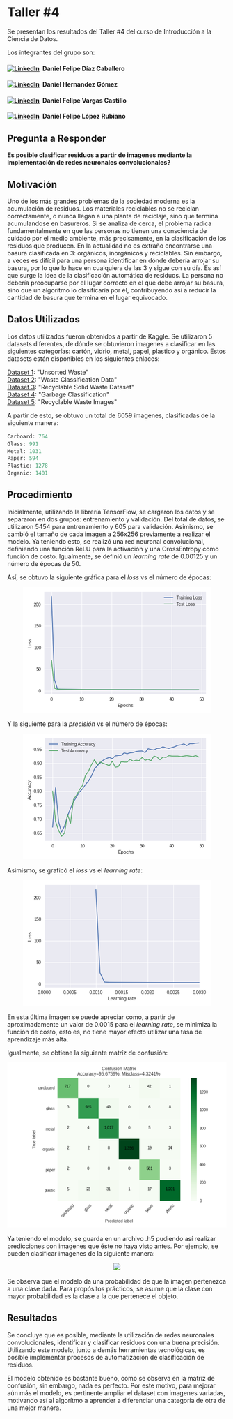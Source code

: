 # Taller #4
Se presentan los resultados del Taller #4 del curso de Introducción a la Ciencia de Datos.

Los integrantes del grupo son:

#### [![LinkedIn](https://img.shields.io/badge/linkedin-%230077B5.svg?style=for-the-badge&logo=linkedin&logoColor=white)](https://www.linkedin.com/in/daniel-felipe-d%C3%ADaz-caballero-8735ab234/) Daniel Felipe Díaz Caballero

#### [![LinkedIn](https://img.shields.io/badge/linkedin-%230077B5.svg?style=for-the-badge&logo=linkedin&logoColor=white)](https://www.linkedin.com/in/daniel-fabi%C3%A1n-hern%C3%A1ndez-g%C3%B3mez-05a43b221/) Daniel Hernandez Gómez

#### [![LinkedIn](https://img.shields.io/badge/linkedin-%230077B5.svg?style=for-the-badge&logo=linkedin&logoColor=white)]() Daniel Felipe Vargas Castillo

#### [![LinkedIn](https://img.shields.io/badge/linkedin-%230077B5.svg?style=for-the-badge&logo=linkedin&logoColor=white)]() Daniel Felipe López Rubiano

## Pregunta a Responder
**Es posible clasificar residuos a partir de imagenes mediante la implementación de redes neuronales convolucionales?**

## Motivación

Uno de los más grandes problemas de la sociedad moderna es la acumulación de residuos. Los materiales reciclables no se reciclan correctamente, o nunca llegan a una planta de reciclaje, sino que termina acumulandose en basureros. Si se analiza de cerca, el problema radica fundamentalmente en que las personas no tienen una consciencia de cuidado por el medio ambiente, más precisamente, en la clasificación de los residuos que producen. En la actualidad no es extraño encontrarse una basura clasificada en 3: orgánicos, inorgánicos y reciclables. Sin embargo, a veces es difícil para una persona identificar en dónde debería arrojar su basura, por lo que lo hace en cualquiera de las 3 y sigue con su día. Es así que surge la idea de la clasificación automática de residuos. La persona no debería preocuparse por el lugar correcto en el que debe arrojar su basura, sino que un algorítmo lo clasificaría por él, contribuyendo así a reducir la cantidad de basura que termina en el lugar equivocado.

## Datos Utilizados

Los datos utilizados fueron obtenidos a partir de Kaggle. Se utilizaron 5 datasets diferentes, de dónde se obtuvieron imagenes a clasificar en las siguientes categorías: cartón, vidrio, metal, papel, plastico y orgánico. Estos datasets están disponibles en los siguientes enlaces:

[Dataset 1](https://www.kaggle.com/datasets/roy2004/unsortedwaste): "Unsorted Waste"<br>
[Dataset 2](https://www.kaggle.com/datasets/techsash/waste-classification-data): "Waste Classification Data"<br>
[Dataset 3](https://www.kaggle.com/datasets/hseyinsaidkoca/recyclable-solid-waste-dataset-on-5-background-co): "Recyclable Solid Waste Dataset"<br>
[Dataset 4](https://www.kaggle.com/datasets/ionutandreivaduva/garbage-classification): "Garbage Classification"<br>
[Dataset 5](https://www.kaggle.com/datasets/sanjadrag24/recyclable-waste-images): "Recyclable Waste Images"<br>

A partir de esto, se obtuvo un total de 6059 imagenes, clasificadas de la siguiente manera:

```python
Carboard: 764
Glass: 991
Metal: 1031
Paper: 594
Plastic: 1278
Organic: 1401
```

## Procedimiento

Inicialmente, utilizando la librería TensorFlow, se cargaron los datos y se separaron en dos grupos: entrenamiento y validación. Del total de datos, se utilizaron 5454 para entrenamiento y 605 para validación. Asimismo, se cambió el tamaño de cada imagen a 256x256 previamente a realizar el modelo. Ya teniendo esto, se realizó una red neuronal convolucional, definiendo una función ReLU para la activación y una CrossEntropy como función de costo. Igualmente, se definió un *learning rate* de 0.00125 y un número de épocas de 50.

Así, se obtuvo la siguiente gráfica para el *loss* vs el número de épocas:

<p align="center">
  <img src="https://github.com/dfdiazc/IntroCienciaDatos4/blob/main/results/loss.png?raw=true">
</p>

Y la siguiente para la *precisión* vs el número de épocas:

<p align="center">
  <img src="https://github.com/dfdiazc/IntroCienciaDatos4/blob/main/results/accuracy.png?raw=true">
</p>

Asimismo, se graficó el *loss* vs el *learning rate*:

<p align="center">
  <img src="https://github.com/dfdiazc/IntroCienciaDatos4/blob/main/results/loss_vs_learning_rate.png?raw=true">
</p>

En esta última imagen se puede apreciar como, a partir de aproximadamente un valor de 0.0015 para el *learning rate*, se minimiza la función de costo, esto es, no tiene mayor efecto utilizar una tasa de aprendizaje más álta.

Igualmente, se obtiene la siguiente matríz de confusión:

<p align="center">
  <img src="https://github.com/dfdiazc/IntroCienciaDatos4/blob/main/results/confusion_matrix.png?raw=true">
</p>

Ya teniendo el modelo, se guarda en un archivo .h5 pudiendo así realizar predicciones con imagenes que éste no haya visto antes. Por ejemplo, se pueden clasificar imagenes de la siguiente manera:

<p align="center">
  <img src="https://github.com/dfdiazc/IntroCienciaDatos4/blob/main/results/prediction.png?raw=true">
</p>

Se observa que el modelo da una probabilidad de que la imagen pertenezca a una clase dada. Para propósitos prácticos, se asume que la clase con mayor probabilidad es la clase a la que pertenece el objeto.

## Resultados

Se concluye que es posible, mediante la utilización de redes neuronales convolucionales, identificar y clasificar residuos con una buena precisión. Utilizando este modelo, junto a demás herramientas tecnológicas, es posible implementar procesos de automatización de clasificación de residuos.

El modelo obtenido es bastante bueno, como se observa en la matríz de confusión, sin embargo, nada es perfecto. Por este motivo, para mejorar aún más el modelo, es pertinente ampliar el dataset con imagenes variadas, motivando así al algorítmo a aprender a diferenciar una categoría de otra de una mejor manera.
